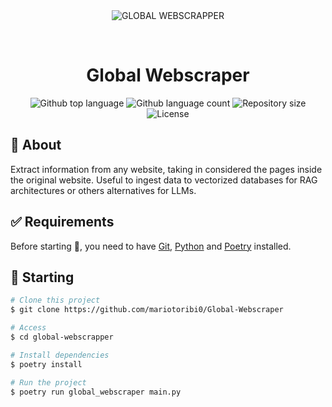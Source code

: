 <div align="center" id="top"> 
  <img src="./.github/app.gif" alt="GLOBAL WEBSCRAPPER" />

  &#xa0;

  <!-- <a href="https://globalwebscrapper.netlify.app">Demo</a> -->
</div>

<h1 align="center">Global Webscraper</h1>

<p align="center">
  <img alt="Github top language" src="https://img.shields.io/github/languages/top/mariotoribi0/Global-Webscraper?color=56BEB8">

  <img alt="Github language count" src="https://img.shields.io/github/languages/count/mariotoribi0/Global-Webscraper?color=56BEB8">

  <img alt="Repository size" src="https://img.shields.io/github/repo-size/mariotoribi0/Global-Webscraper?color=56BEB8">

  <img alt="License" src="https://img.shields.io/github/license/mariotoribi0/Global-Webscraper?color=56BEB8">

  <!-- <img alt="Github issues" src="https://img.shields.io/github/issues/mariotoribi0/Global-Webscraper?color=56BEB8" /> -->

  <!-- <img alt="Github forks" src="https://img.shields.io/github/forks/mariotoribi0/Global-Webscraper?color=56BEB8" /> -->

  <!-- <img alt="Github stars" src="https://img.shields.io/github/stars/mariotoribi0/Global-Webscraper?color=56BEB8" /> -->
</p>

<!-- Status -->

<!-- <h4 align="center"> 
	🚧  GLOBAL WEBSCRAPPER 🚀 Under construction...  🚧
</h4> 

<hr> -->

<!-- <p align="center">
  <a href="#dart-about">About</a> &#xa0; | &#xa0; 
  <a href="#rocket-technologies">Technologies</a> &#xa0; | &#xa0;
  <a href="#white_check_mark-requirements">Requirements</a> &#xa0; | &#xa0;
  <a href="#checkered_flag-starting">Starting</a> &#xa0; | &#xa0;
  <a href="https://github.com/mariotoribi0" target="_blank">Author</a>
</p> -->

## :dart: About ##

Extract information from any website, taking in considered the pages inside the original website. Useful to ingest data to vectorized databases for RAG architectures or others alternatives for LLMs.

## :white_check_mark: Requirements ##

Before starting :checkered_flag:, you need to have [Git](https://git-scm.com), [Python](https://www.python.org/) and [Poetry](https://python-poetry.org/docs/) installed.

## :checkered_flag: Starting ##

```bash
# Clone this project
$ git clone https://github.com/mariotoribi0/Global-Webscraper

# Access
$ cd global-webscrapper

# Install dependencies
$ poetry install

# Run the project
$ poetry run global_webscraper main.py

```

<!-- Made with :heart: by <a href="https://github.com/mariotoribi0" target="_blank">Mario Toribio</a>

&#xa0; -->

<!-- <a href="#top">Back to top</a> -->
